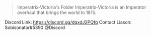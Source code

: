> Imperatrix-Victoria's Folder
Imperatrix-Victoria is an Imperator overhaul that brings the world to 1815.

Discord Link: https://discord.gg/dqxdJ2PQfq
Contact Liason: Sobisonator#5390 @Discord